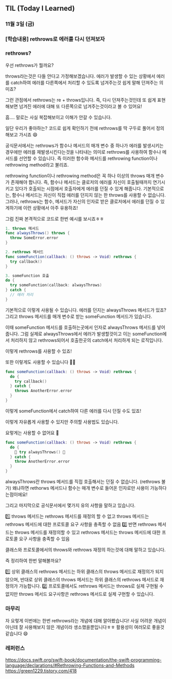 ## TIL (Today I Learned)

### 11월 3일 (금)    

  ### [학습내용] rethrows로 에러를 다시 던져보자      
### rethrows?

우선 rethrows가 뭘까요?

throws라는것은 다들 안다고 가정해보겠습니다.
에러가 발생할 수 있는 상황에서 에러를 catch하여 에러를 다른쪽에서 처리할 수 있도록 넘겨주는것 쉽게 말해 던져주는 의미죠?
 
그런 관점에서 rethrows는 re + throws입니다.
즉, 다시 던져주는것인데 또 쉽게 표현해보면 넘겨진 에러에 대해 또 다른쪽으로 넘겨주는것이라고 볼 수 있어요!
 
흠.... 말로는 사실 복잡해보이고 이해가 안갈 수 있습니다.
 

 
 
일단 우리가 좋아하는? 코드로 쉽게 확인하기 전에 rethrows를 딱 구두로 풀어서 정의해보고 가시죠 😄
 
공식문서에서는 rethrows가 함수나 메서드의 매개 변수 중 하나가 에러를 발생시키는 경우에만 에러를 재발생시킨다는것을 나타내는 의미로 rethrows를 사용하여 함수나 메서드를 선언할 수 있습니다.
즉 이러한 함수와 메서드를 rethrowing function이나 rethrowing method라고 불리죠.
 
rethrowing function이나 rethrowing method은 꼭 하나 이상의 throws 매개 변수가 존재해야 합니다.
즉, 함수나 메서드는 클로저의 에러를 자신이 호출될때까지 연기시키고 있다가 호출되는 시점에서 호출자에게 에러를 던질 수 있게 해줍니다.
기본적으로는, 함수나 메서드는 자신이 직접 에러를 던지지 않는 한 throws를 사용할 수 없습니다.
그러나, rethrows는 함수, 메서드가 자신의 인자로 받은 클로저에서 에러를 던질 수 있게하기에 이런 상황에서 아주 유용하죠!
 
그럼 진짜 본격적으로 코드로 한번 예시를 보시죠ㅎㅎ
 
```swift
1. throws 메서드
func alwaysThrows() throws {
  throw SomeError.error
}

2. rethrows 메서드
func someFunction(callback: () throws -> Void) rethrows {
  try callback()
}

3. someFunction 호출
do {
  try someFunction(callback: alwaysThrows)
} catch {
  // 에러 처리
}
```

기본적으로 이렇게 사용될 수 있습니다.
에러를 던지는 alwaysThrows 메서드가 있죠?
그리고 throws 메서드를 매개 변수로 받는 someFunction 메서드가 있습니다.
 
이때 someFunction 메서드를 호출하는곳에서 인자로 alwaysThrows 메서드를 넣어줍니다.
그럼 실제로 alwaysThrows에서 에러가 발생할것이고 이는 someFunction에서 처리하지 않고 rethrows되어서 호출한곳의 catch에서 처리하게 되는 로직입니다.
 
이렇게 rethrows를 사용할 수 있죠!
 
또한 이렇게도 사용할 수 있습니다 🙋🏻
 
```swift
func someFunction(callback: () throws -> Void) rethrows {
  do { 
    try callback()
  } catch {
    throws AnotherError.error
  }
}
```

이렇게 someFunction에서 catch하여 다른 에러를 다시 던질 수도 있죠!
 
이렇게 자유롭게 사용할 수 있지만 주의할 사용법도 있습니다.
 
요렇게는 사용할 수 없어요 🥲
 
```swift
func someFunction(callback: () throws -> Void) rethrows {
  do {
    🚫 try alwaysThrows() 🚫
  } catch {
    throw AnotherError.error
  }
}
```
 
alwaysThrows란 throws 메서드를 직접 호출해서는 던질 수 없습니다. (rethrows 불가)
왜냐하면 rethorws 메서드나 함수는 매개 변수로 들어온 인자로만 사용이 가능하다는점이에요!
 
그리고 마지막으로 공식문서에서 몇가지 유의 사항을 말하고 있습니다.
 
1️⃣ throws 메서드는 rethrows 메서드를 재정의 할 수 없고 throws 메서드는 rethrows 메서드에 대한 프로토콜 요구 사항을 충족할 수 없음
2️⃣ 반면 rethrows 메서드는 throws 메서드를 재정의할 수 있고 rethrows 메서드는 throws 메서드에 대한 프로토콜 요구 사항을 충족할 수 있음
 
클래스와 프로토콜에서의 throws와 rethrows 재정의 하는것에 대해 말하고 있습니다.
 
즉 정리하여 한번 말해볼까요?
 
1️⃣ 상위 클래스의 rethrows 메서드는 하위 클래스의 throws 메서드로 재정의가 되지 않으며, 반대로 상위 클래스의 throws 메서드는 하위 클래스의 rethrows 메서드로 재정의가 가능합니다.
2️⃣ 프로토콜에서도 rethrows 메서드는 throws로 실제 구현될 수 없지만 throws 메서드 요구사항은 rethrows 메서드로 실제 구현할 수 있습니다.
 
### 마무리

자 요렇게 이번에는 한번 rethrows라는 개념에 대해 알아봤습니다!
사실 어려운 개념이 아닌데 잘 사용해보지 않은 개념이라 생소했을뿐입니다ㅎㅎ
활용성이 여러모로 좋을것 같습니다 😄
 
### 레퍼런스
https://docs.swift.org/swift-book/documentation/the-swift-programming-language/declarations/#Rethrowing-Functions-and-Methods
   https://green1229.tistory.com/418